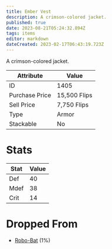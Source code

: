 ```yaml
---
title: Ember Vest
description: A crimson-colored jacket.
published: true
date: 2023-08-21T05:24:32.894Z
tags: items
editor: markdown
dateCreated: 2023-02-17T06:43:19.723Z
---
```


A crimson-colored jacket.

|Attribute|Value|
|-|-|
|ID|1405|
|Purchase Price|15,500 Flips|
|Sell Price|7,750 Flips|
|Type|Armor|
|Stackable|No|

# Stats
|Stat|Value|
|-|-|
|Def|40|
|Mdef|38|
|Crit|14|

# Dropped From
 * [Robo-Bat](/monsters/robo-bat) (1%)
